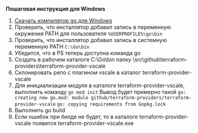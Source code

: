   **Пошаговая инструкция для Windows**
1. [Скачать компилятор go для Windows](https://dl.google.com/go/go1.13.8.windows-amd64.msi)
2. Проверить, что инсталлятор добавил запись в переменную окружения PATH для пользователя
`%USERPROFILE%\go\bin `
3. Проверить, что инсталлятор добавил запись в системную переменную PATH
`C:\Go\bin`
4. Убедится, что в PS теперь доступна команда go 
5. Создать в рабочем каталоге C:\Go\bin папку \src\github\terraform-providers\terraform-provider-vscale
6. Склонировать репо с плагином vscale в каталог terraform-provider-vscale 
7. Для инициализации модуля в каталоге terraform-provider-vscale, выполнить команду
`go mod init`
Вывод будет примерно такой 
`go: creating new go.mod: module github/terraform-providers/terraform-provider-vscale`
`go: copying requirements from Gopkg.lock`
8. Выполнить go build
9. Если ошибок при билде не будет, то в каталоге terraform-provider-vscale появится terraform-provider-vscale.exe